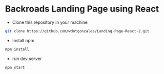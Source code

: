 # Backroads Landing Page using React


- Clone this repository in your machine

```sh
git clone https://github.com/wdotgonzales/Landing-Page-React-2.git
```

- Install npm

```sh
npm install
```

- run dev server

```sh
npm start
```


